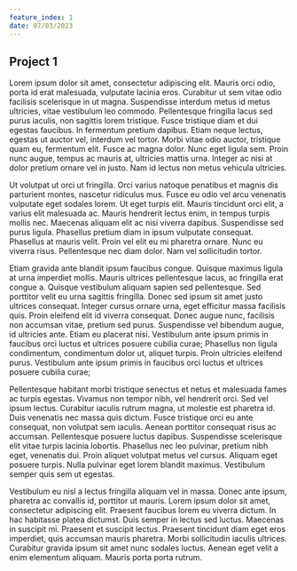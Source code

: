 ```yaml
---
feature_index: 1
date: 07/03/2023
---
```


## Project 1

Lorem ipsum dolor sit amet, consectetur adipiscing elit. Mauris orci odio, porta id erat malesuada, vulputate lacinia
eros. Curabitur ut sem vitae odio facilisis scelerisque in ut magna. Suspendisse interdum metus id metus ultricies,
vitae vestibulum leo commodo. Pellentesque fringilla lacus sed purus iaculis, non sagittis lorem tristique. Fusce
tristique diam et dui egestas faucibus. In fermentum pretium dapibus. Etiam neque lectus, egestas ut auctor vel,
interdum vel tortor. Morbi vitae odio auctor, tristique quam eu, fermentum elit. Fusce ac magna dolor. Nunc eget ligula
sem. Proin nunc augue, tempus ac mauris at, ultricies mattis urna. Integer ac nisi at dolor pretium ornare vel in justo.
Nam id lectus non metus vehicula ultricies.

Ut volutpat ut orci ut fringilla. Orci varius natoque penatibus et magnis dis parturient montes, nascetur ridiculus mus.
Fusce eu odio vel arcu venenatis vulputate eget sodales lorem. Ut eget turpis elit. Mauris tincidunt orci elit, a varius
elit malesuada ac. Mauris hendrerit lectus enim, in tempus turpis mollis nec. Maecenas aliquam elit ac nisi viverra
dapibus. Suspendisse sed purus ligula. Phasellus pretium diam in ipsum vulputate consequat. Phasellus at mauris velit.
Proin vel elit eu mi pharetra ornare. Nunc eu viverra risus. Pellentesque nec diam dolor. Nam vel sollicitudin tortor.

Etiam gravida ante blandit ipsum faucibus congue. Quisque maximus ligula at urna imperdiet mollis. Mauris ultrices
pellentesque lacus, ac fringilla erat congue a. Quisque vestibulum aliquam sapien sed pellentesque. Sed porttitor velit
eu urna sagittis fringilla. Donec sed ipsum sit amet justo ultrices consequat. Integer cursus ornare urna, eget
efficitur massa facilisis quis. Proin eleifend elit id viverra consequat. Donec augue nunc, facilisis non accumsan
vitae, pretium sed purus. Suspendisse vel bibendum augue, id ultricies ante. Etiam eu placerat nisi. Vestibulum ante
ipsum primis in faucibus orci luctus et ultrices posuere cubilia curae; Phasellus non ligula condimentum, condimentum
dolor ut, aliquet turpis. Proin ultricies eleifend purus. Vestibulum ante ipsum primis in faucibus orci luctus et
ultrices posuere cubilia curae;

Pellentesque habitant morbi tristique senectus et netus et malesuada fames ac turpis egestas. Vivamus non tempor nibh,
vel hendrerit orci. Sed vel ipsum lectus. Curabitur iaculis rutrum magna, ut molestie est pharetra id. Duis venenatis
nec massa quis dictum. Fusce tristique orci eu ante consequat, non volutpat sem iaculis. Aenean porttitor consequat
risus ac accumsan. Pellentesque posuere luctus dapibus. Suspendisse scelerisque elit vitae turpis lacinia lobortis.
Phasellus nec leo pulvinar, pretium nibh eget, venenatis dui. Proin aliquet volutpat metus vel cursus. Aliquam eget
posuere turpis. Nulla pulvinar eget lorem blandit maximus. Vestibulum semper quis sem ut egestas.

Vestibulum eu nisl a lectus fringilla aliquam vel in massa. Donec ante ipsum, pharetra ac convallis id, porttitor ut
mauris. Lorem ipsum dolor sit amet, consectetur adipiscing elit. Praesent faucibus lorem eu viverra dictum. In hac
habitasse platea dictumst. Duis semper in lectus sed luctus. Maecenas in suscipit mi. Praesent et suscipit lectus.
Praesent tincidunt diam eget eros imperdiet, quis accumsan mauris pharetra. Morbi sollicitudin iaculis ultrices.
Curabitur gravida ipsum sit amet nunc sodales luctus. Aenean eget velit a enim elementum aliquam. Mauris porta porta
rutrum.
